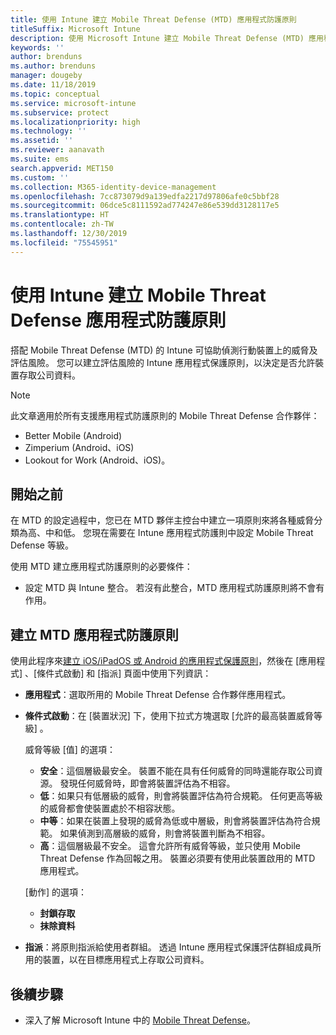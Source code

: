 ```yaml
---
title: 使用 Intune 建立 Mobile Threat Defense (MTD) 應用程式防護原則
titleSuffix: Microsoft Intune
description: 使用 Microsoft Intune 建立 Mobile Threat Defense (MTD) 應用程式防護原則。
keywords: ''
author: brenduns
ms.author: brenduns
manager: dougeby
ms.date: 11/18/2019
ms.topic: conceptual
ms.service: microsoft-intune
ms.subservice: protect
ms.localizationpriority: high
ms.technology: ''
ms.assetid: ''
ms.reviewer: aanavath
ms.suite: ems
search.appverid: MET150
ms.custom: ''
ms.collection: M365-identity-device-management
ms.openlocfilehash: 7cc873079d9a139edfa2217d97806afe0c5bbf28
ms.sourcegitcommit: 06dce5c8111592ad774247e86e539dd3128117e5
ms.translationtype: HT
ms.contentlocale: zh-TW
ms.lasthandoff: 12/30/2019
ms.locfileid: "75545951"
---
```

# <a name="create-mobile-threat-defense-app-protection-policy-with-intune"></a>使用 Intune 建立 Mobile Threat Defense 應用程式防護原則

搭配 Mobile Threat Defense (MTD) 的 Intune 可協助偵測行動裝置上的威脅及評估風險。 您可以建立評估風險的 Intune 應用程式保護原則，以決定是否允許裝置存取公司資料。


> [!NOTE]
> 此文章適用於所有支援應用程式防護原則的 Mobile Threat Defense 合作夥伴：
>
> - Better Mobile (Android)
> - Zimperium (Android、iOS)
> - Lookout for Work (Android、iOS)。

## <a name="before-you-begin"></a>開始之前

在 MTD 的設定過程中，您已在 MTD 夥伴主控台中建立一項原則來將各種威脅分類為高、中和低。 您現在需要在 Intune 應用程式防護則中設定 Mobile Threat Defense 等級。

使用 MTD 建立應用程式防護原則的必要條件：

- 設定 MTD 與 Intune 整合。 若沒有此整合，MTD 應用程式防護原則將不會有作用。

## <a name="to-create-an-mtd-app-protection-policy"></a>建立 MTD 應用程式防護原則

使用此程序來[建立 iOS/iPadOS 或 Android 的應用程式保護原則](../apps/app-protection-policies.md#app-protection-policies-for-iosipados-and-android-apps)，然後在 [應用程式]  、[條件式啟動]  和 [指派]  頁面中使用下列資訊：

- **應用程式**：選取所用的 Mobile Threat Defense 合作夥伴應用程式。
- **條件式啟動**：在 [裝置狀況]  下，使用下拉式方塊選取 [允許的最高裝置威脅等級]  。

  威脅等級 [值]  的選項：

  - **安全**：這個層級最安全。 裝置不能在具有任何威脅的同時還能存取公司資源。 發現任何威脅時，即會將裝置評估為不相容。
  - **低**：如果只有低層級的威脅，則會將裝置評估為符合規範。 任何更高等級的威脅都會使裝置處於不相容狀態。
  - **中等**：如果在裝置上發現的威脅為低或中層級，則會將裝置評估為符合規範。 如果偵測到高層級的威脅，則會將裝置判斷為不相容。
  - **高**：這個層級最不安全。 這會允許所有威脅等級，並只使用 Mobile Threat Defense 作為回報之用。 裝置必須要有使用此裝置啟用的 MTD 應用程式。

  [動作]  的選項：

  - **封鎖存取**
  - **抹除資料**

- **指派**：將原則指派給使用者群組。  透過 Intune 應用程式保護評估群組成員所用的裝置，以在目標應用程式上存取公司資料。


## <a name="next-steps"></a>後續步驟  

- 深入了解 Microsoft Intune 中的 [Mobile Threat Defense](~/protect/mobile-threat-defense.md)。
